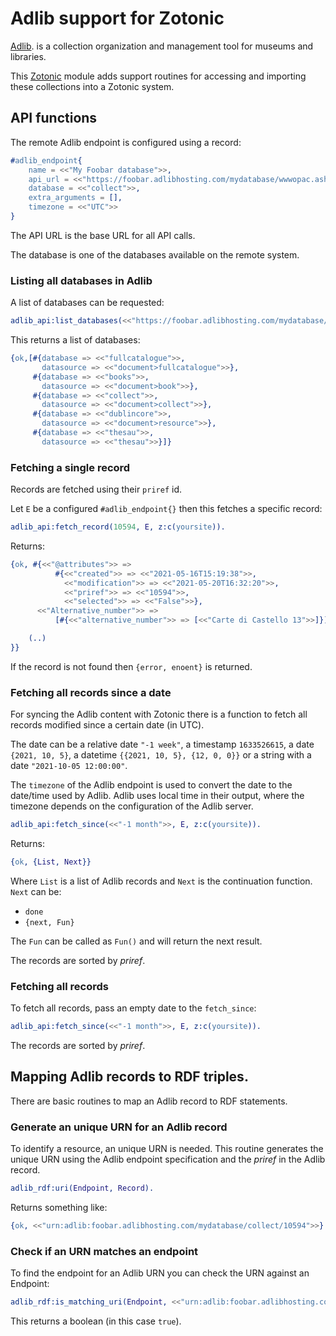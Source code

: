 Adlib support for Zotonic
=========================

[Adlib](http://www.adlibsoft.nl). is a collection organization and management tool for museums and libraries.

This [Zotonic](http://www.zotonic.com) module adds support routines for accessing and importing these collections into a Zotonic system.


## API functions

The remote Adlib endpoint is configured using a record:

```erlang
#adlib_endpoint{
    name = <<"My Foobar database">>,
    api_url = <<"https://foobar.adlibhosting.com/mydatabase/wwwopac.ashx">>,
    database = <<"collect">>,
    extra_arguments = [],
    timezone = <<"UTC">>
}

```

The API URL is the base URL for all API calls.

The database is one of the databases available on the remote system.


### Listing all databases in Adlib

A list of databases can be requested:


```erlang
adlib_api:list_databases(<<"https://foobar.adlibhosting.com/mydatabase/wwwopac.ashx">>, z:c(yoursite)).

```

This returns a list of databases:

```erlang
{ok,[#{database => <<"fullcatalogue">>,
       datasource => <<"document>fullcatalogue">>},
     #{database => <<"books">>,
       datasource => <<"document>book">>},
     #{database => <<"collect">>,
       datasource => <<"document>collect">>},
     #{database => <<"dublincore">>,
       datasource => <<"document>resource">>},
     #{database => <<"thesau">>,
       datasource => <<"thesau">>}]}

```


### Fetching a single record

Records are fetched using their `priref` id.

Let `E` be a configured `#adlib_endpoint{}` then this fetches a specific record:

```erlang
adlib_api:fetch_record(10594, E, z:c(yoursite)).
```

Returns:

```erlang
{ok, #{<<"@attributes">> =>
          #{<<"created">> => <<"2021-05-16T15:19:38">>,
            <<"modification">> => <<"2021-05-20T16:32:20">>,
            <<"priref">> => <<"10594">>,
            <<"selected">> => <<"False">>},
      <<"Alternative_number">> =>
          [#{<<"alternative_number">> => [<<"Carte di Castello 13">>]}],

    (..)
}}

```

If the record is not found then `{error, enoent}` is returned.


### Fetching all records since a date

For syncing the Adlib content with Zotonic there is a function to fetch all records
modified since a certain date (in UTC).

The date can be a relative date `"-1 week"`, a timestamp `1633526615`, a date
`{2021, 10, 5}`, a datetime `{{2021, 10, 5}, {12, 0, 0}}` or a string with a date 
`"2021-10-05 12:00:00"`.

The `timezone` of the Adlib endpoint is used to convert the date to the date/time used
by Adlib. Adlib uses local time in their output, where the timezone depends on the
configuration of the Adlib server.

```erlang
adlib_api:fetch_since(<<"-1 month">>, E, z:c(yoursite)).
```

Returns:

```erlang
{ok, {List, Next}}

```

Where `List` is a list of Adlib records and `Next` is the continuation function.
`Next` can be:

- `done`
- `{next, Fun}`

The `Fun` can be called as `Fun()` and will return the next result.

The records are sorted by _priref_.


### Fetching all records

To fetch all records, pass an empty date to the `fetch_since`:

```erlang
adlib_api:fetch_since(<<"-1 month">>, E, z:c(yoursite)).
```

The records are sorted by _priref_.


## Mapping Adlib records to RDF triples.

There are basic routines to map an Adlib record to RDF statements.


### Generate an unique URN for an Adlib record

To identify a resource, an unique URN is needed. This routine generates the unique URN using
the Adlib endpoint specification and the _priref_ in the Adlib record.

```erlang
adlib_rdf:uri(Endpoint, Record).
```

Returns something like:

```erlang
{ok, <<"urn:adlib:foobar.adlibhosting.com/mydatabase/collect/10594">>}

```

### Check if an URN matches an endpoint

To find the endpoint for an Adlib URN you can check the URN against an Endpoint:

```erlang
adlib_rdf:is_matching_uri(Endpoint, <<"urn:adlib:foobar.adlibhosting.com/mydatabase/collect/10594">>).
```

This returns a boolean (in this case `true`).




